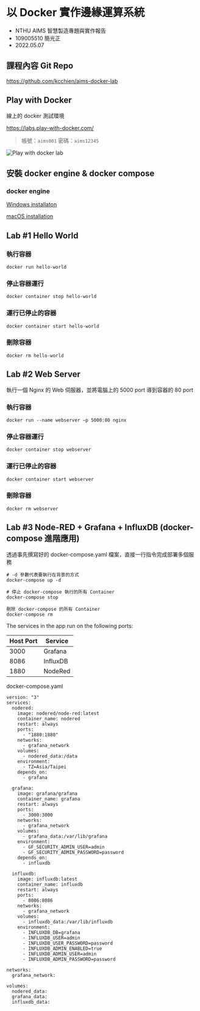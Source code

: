 # 以 Docker 實作邊緣運算系統

- NTHU AIMS 智慧製造專題與實作報告
- 109005510 簡光正
- 2022.05.07


## 課程內容 Git Repo

https://github.com/kcchien/aims-docker-lab

## Play with Docker

線上的 docker 測試環境

https://labs.play-with-docker.com/

> 帳號：`aims001` 密碼：`aims12345`

![Play with docker lab](https://i.imgur.com/pIPmBM5.png)

## 安裝 docker engine & docker compose

### docker engine

[Windows installaton](https://docs.docker.com/desktop/windows/install/)

[macOS installation](https://docs.docker.com/desktop/mac/install/)

## Lab #1 Hello World

### 執行容器

```bash=
docker run hello-world
```

### 停止容器運行

```bash=
docker container stop hello-world
```

### 運行已停止的容器

```bash=
docker container start hello-world
```

### 刪除容器

```bash=
docker rm hello-world
```

## Lab #2 Web Server

執行一個 Nginx 的 Web 伺服器，並將電腦上的 5000 port 導到容器的 80 port

### 執行容器

```bash=
docker run --name webserver –p 5000:80 nginx
```

### 停止容器運行

```bash=
docker container stop webserver
```

### 運行已停止的容器

```bash=
docker container start webserver
```

### 刪除容器

```bash=
docker rm webserver
```

## Lab #3 Node-RED + Grafana + InfluxDB (docker-compose 進階應用)

透過事先撰寫好的 docker-compose.yaml 檔案，直接一行指令完成部署多個服務

```bash=
# -d 參數代表要執行在背景的方式
docker-compose up -d

# 停止 docker-compose 執行的所有 Container
docker-compose stop

刪除 docker-compose 的所有 Container
docker-compose rm
```

The services in the app run on the following ports:

| Host Port | Service  |
| --------- | -------- |
| 3000      | Grafana  |
| 8086      | InfluxDB |
| 1880      | NodeRed  |

docker-compose.yaml

```yaml=
version: "3"
services:
  nodered:
    image: nodered/node-red:latest
    container_name: nodered
    restart: always
    ports:
      - "1880:1880"
    networks:
      - grafana_network
    volumes:
      - nodered_data:/data
    environment:
      - TZ=Asia/Taipei
    depends_on:
      - grafana

  grafana:
    image: grafana/grafana
    container_name: grafana
    restart: always
    ports:
      - 3000:3000
    networks:
      - grafana_network
    volumes:
      - grafana_data:/var/lib/grafana
    environment:
      - GF_SECURITY_ADMIN_USER=admin
      - GF_SECURITY_ADMIN_PASSWORD=password
    depends_on:
      - influxdb

  influxdb:
    image: influxdb:latest
    container_name: influxdb
    restart: always
    ports:
      - 8086:8086
    networks:
      - grafana_network
    volumes:
      - influxdb_data:/var/lib/influxdb
    environment:
      - INFLUXDB_DB=grafana
      - INFLUXDB_USER=admin
      - INFLUXDB_USER_PASSWORD=password
      - INFLUXDB_ADMIN_ENABLED=true
      - INFLUXDB_ADMIN_USER=admin
      - INFLUXDB_ADMIN_PASSWORD=password

networks:
  grafana_network:

volumes:
  nodered_data:
  grafana_data:
  influxdb_data:
```
